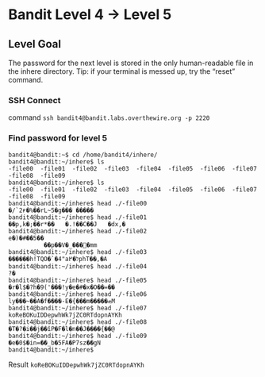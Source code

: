 # Bandit Level 4 → Level 5

## Level Goal

The password for the next level is stored in the only human-readable file in the inhere directory. Tip: if your terminal is messed up, try the “reset” command.

### SSH Connect

command `ssh bandit4@bandit.labs.overthewire.org -p 2220`

### Find password for level 5

```
bandit4@bandit:~$ cd /home/bandit4/inhere/
bandit4@bandit:~/inhere$ ls
-file00  -file01  -file02  -file03  -file04  -file05  -file06  -file07  -file08  -file09
bandit4@bandit:~/inhere$ ls
-file00  -file01  -file02  -file03  -file04  -file05  -file06  -file07  -file08  -file09
bandit4@bandit:~/inhere$ head ./-file00
�/`2ғ�%��rL~5�g��� �����
bandit4@bandit:~/inhere$ head ./-file01
��p,k�;��r*��	�.!��C��J	�dx,�
bandit4@bandit:~/inhere$ head ./-file02
e�)�#��5��
          ��p��V�_���ׯ�mm
bandit4@bandit:~/inhere$ head ./-file03
������h!TQO�`�4"aל�߂phT��,�A
bandit4@bandit:~/inhere$ head ./-file04
?�
bandit4@bandit:~/inhere$ head ./-file05
�r�l$�?h�9('���!y�e�#�x�O��=��
bandit4@bandit:~/inhere$ head ./-file06
ly���~��A�f����-E�{���m�����ܗM
bandit4@bandit:~/inhere$ head ./-file07
koReBOKuIDDepwhWk7jZC0RTdopnAYKh
bandit4@bandit:~/inhere$ head ./-file08
�T�?�i��j��îP�F�l�n��J����{��@
bandit4@bandit:~/inhere$ head ./-file09
�e�0$�in=��_b�5FA�P7sz��gN
bandit4@bandit:~/inhere$ 
```

Result `koReBOKuIDDepwhWk7jZC0RTdopnAYKh`